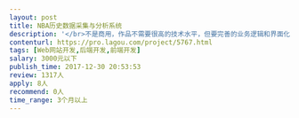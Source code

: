 ```yaml
---                
layout: post       
title: NBA历史数据采集与分析系统           
description: '</br>不是商用，作品不需要很高的技术水平，但要完善的业务逻辑和界面化。有源码参考，有效果图，具体情况私聊。价格另议。</br>'     
contenturl: https://pro.lagou.com/project/5767.html      
tags: [Web网站开发,后端开发,前端开发]            
salary: 3000元以下          
publish_time: 2017-12-30 20:53:53         
review: 1317人                   
apply: 8人                   
recommend: 0人                   
time_range: 3个月以上              
---                 
```

